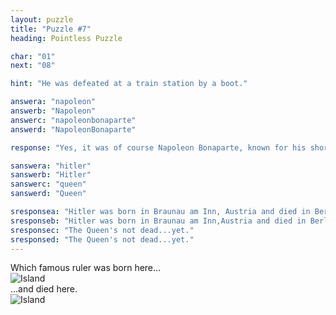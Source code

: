 ```yaml
---
layout: puzzle
title: "Puzzle #7"
heading: Pointless Puzzle

char: "01"
next: "08"

hint: "He was defeated at a train station by a boot."

answera: "napoleon"
answerb: "Napoleon"
answerc: "napoleonbonaparte"
answerd: "NapoleonBonaparte"

response: "Yes, it was of course Napoleon Bonaparte, known for his short stature despite being average height at the time. This was most likely due to British propaganda."

sanswera: "hitler"
sanswerb: "Hitler"
sanswerc: "queen"
sanswerd: "Queen"

sresponsea: "Hitler was born in Braunau am Inn, Austria and died in Berlin, Germany. Neither of them were on small islands."
sresponseb: "Hitler was born in Braunau am Inn,Austria and died in Berlin, Germany. Neither of them were on small islands."
sresponsec: "The Queen's not dead...yet."
sresponsed: "The Queen's not dead...yet."
---
```


Which famous ruler was born here...<br>
<img alt="Island" src="{{ site.data.web.baseurl }}/puzzle/img/isle1.png"><br>
...and died here.<br>
<img alt="Island" src="{{site.data.web.baseurl}}/puzzle/img/isle2.png">
